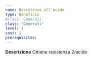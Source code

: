 ```yaml
---
name: Resistenza all'acido
type: Beneficio
#class: Generali
class: "Generali"
level: 1
cost: 1
prerequisites:
---
```


**Descrizione**
Ottiene resistenza 2/acido